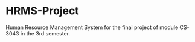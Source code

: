 # HRMS-Project
Human Resource Management System for the final project of module CS-3043 in the 3rd semester.
